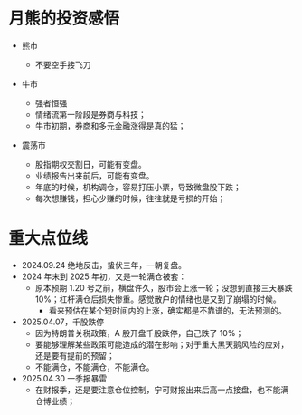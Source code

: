 # 月熊的投资感悟

- 熊市

  - 不要空手接飞刀

- 牛市

  - 强者恒强
  - 情绪流第一阶段是券商与科技；
  - 牛市初期，券商和多元金融涨得是真的猛；

- 震荡市

  - 股指期权交割日，可能有变盘。
  - 业绩报告出来前后，可能有变盘。
  - 年底的时候，机构调仓，容易打压小票，导致微盘股下跌；
  - 每次想赚钱，担心少赚的时候，往往就是亏损的开始；

# 重大点位线

- 2024.09.24 绝地反击，蛰伏三年，一朝复盘。
- 2024 年末到 2025 年初，又是一轮满仓被套：
  - 原本预期 1.20 号之前，横盘许久，股市会上涨一轮；没想到直接三天暴跌 10%；杠杆满仓后损失惨重。感觉散户的情绪也是又到了崩塌的时候。
    - 看来预估在某个短时间内的上涨，确实都是不靠谱的，无法预测的。
- 2025.04.07，千股跌停
  - 因为特朗普关税政策，A 股开盘千股跌停，自己跌了 10%；
  - 要能够理解某些政策可能造成的潜在影响；对于重大黑天鹅风险的应对，还是要有提前的预留；
  - 不能满仓，不能满仓，不能满仓。
- 2025.04.30 一季报暴雷
  - 在财报季，还是要注意仓位控制，宁可财报出来后高一点接盘，也不能满仓博业绩；
